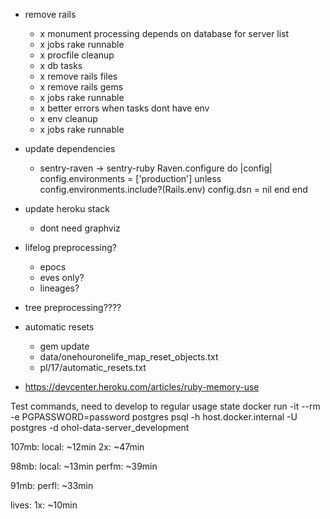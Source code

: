 - remove rails
  - x monument processing depends on database for server list
  - x jobs rake runnable
  - x procfile cleanup
  - x db tasks
  - x remove rails files
  - x remove rails gems
  - x jobs rake runnable
  - x better errors when tasks dont have env
  - x env cleanup
  - x jobs rake runnable
- update dependencies
  - sentry-raven -> sentry-ruby
Raven.configure do |config|
  config.environments = ['production']
  unless config.environments.include?(Rails.env)
    config.dsn = nil
  end
end
- update heroku stack
  - dont need graphviz
- lifelog preprocessing?
  - epocs
  - eves only?
  - lineages?
- tree preprocessing????

- automatic resets
  - gem update
  - data/onehouronelife_map_reset_objects.txt
  - pl/17/automatic_resets.txt
- https://devcenter.heroku.com/articles/ruby-memory-use

Test commands, need to develop to regular usage state
docker run -it --rm -e PGPASSWORD=password postgres psql -h host.docker.internal -U postgres -d ohol-data-server_development

107mb:
local: ~12min
2x: ~47min

98mb:
local: ~13min
perfm: ~39min

91mb:
perfl: ~33min

lives:
1x: ~10min
